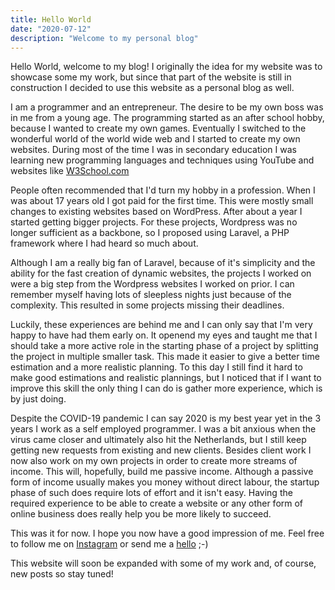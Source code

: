 ```yaml
---
title: Hello World
date: "2020-07-12"
description: "Welcome to my personal blog"
---
```


Hello World, welcome to my blog! I originally the idea for my website was to showcase some my
work, but since that part of the website is still in construction I decided to use this website as a personal blog as well. 

I am a programmer and an entrepreneur. The desire to be my own boss was in me from a young age. The programming started as an after school hobby, because I wanted to create my own games. Eventually I switched to the wonderful world of the world wide web and I started to create my own websites. During most of the time I was in secondary education I was learning new programming languages and techniques using YouTube and websites like [W3School.com](https://w3schools.com)

People often recommended that I'd turn my hobby in a profession. When I was about 17 years old I got paid for the first time. This were mostly small changes to existing websites based on WordPress. After about a year I started getting bigger projects. For these projects, Wordpress was no longer sufficient as a backbone, so I proposed using Laravel, a PHP framework where I had heard so much about. 

Although I am a really big fan of Laravel, because of it's simplicity and the ability for the fast creation of dynamic websites, the projects I worked on were a big step from the Wordpress websites I worked on prior. I can remember myself having lots of sleepless nights just because of the complexity. This resulted in some projects missing their deadlines.

Luckily, these experiences are behind me and I can only say that I'm very happy to have had them early on. It openend my eyes and taught me that I should take a more active role in the starting phase of a project by splitting the project in multiple smaller task. This made it easier to give  a better time estimation and a more realistic planning. To this day I still find it hard to make good estimations and realistic plannings, but I noticed that if I want to improve this skill the only thing I can do is gather more experience, which is by just doing.

Despite the COVID-19 pandemic I can say 2020 is my best year yet in the 3 years I work as a self employed programmer. I was a bit anxious when the virus came closer and ultimately also hit the Netherlands, but I still keep getting new requests from existing and new clients. Besides client work I now also work on my own projects in order to create more streams of income. This will, hopefully, build me passive income. Although a passive form of income usually makes you money without direct labour, the startup phase of such does require lots of effort and it isn't easy. Having the required experience to be able to create a website or any other form of online business does really help you be more likely to succeed.

This was it for now. I hope you now have a good impression of me. Feel free to follow me on [Instagram](https://instagram.com/julianquispel) or send me a [hello](mailto:hello@julianquispel.nl) ;-)

This website will soon be expanded with some of my work and, of course, new posts so stay tuned!

